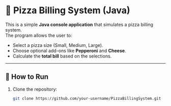 # 🍕 Pizza Billing System (Java)

This is a simple **Java console application** that simulates a pizza billing system.  
The program allows the user to:
- Select a pizza size (Small, Medium, Large).
- Choose optional add-ons like **Pepperoni** and **Cheese**.
- Calculate the **total bill** based on the selections.

---

## 🚀 How to Run
1. Clone the repository:
   ```bash
   git clone https://github.com/your-username/PizzaBillingSystem.git
